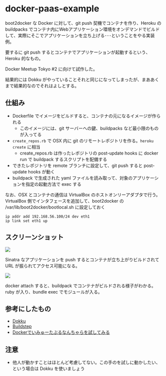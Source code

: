 docker-paas-example
===================

boot2docker な Docker に対して、git push 契機でコンテナを作り、Heroku の buildpacks でコンテナ内にWebアプリケーション環境をオンデマンドでビルドして、実際にそこでアプリケーションを立ち上げる･･･ということをやる実装例。

要するに git push するとコンテナでアプリケーションが起動するという、Heroku 的なもの。

Docker Meetup Tokyo #2 に向けて試作した。

結果的には Dokku がやっていることそれと同じになってしまったが、まああくまで結果的なのでそれはよしとする。

仕組み
------

- Dockerfile でイメージをビルドすると、コンテナの元になるイメージが作られる
    - このイメージには、git サーバーへの鍵、buildpacks など最小限のものが入ってる
- `create_repos.rb` で OSX 内に git のリモートレポジトリを作る。`heroku create` に相当
    - create_repos.rb は作ったレポジトリの post-update hooks に docker run で buildpack するスクリプトを配備する
- できたレポジトリを remote ブランチに設定して、git push すると post-update hooks が動く
- buildpack で生成された yaml ファイルを読み取って、対象のアプリケーションを指定の起動方法で exec する

なお、OSX とコンテナの通信は VirtualBox のホストオンリーアダプタで行う。VirtualBox 側でインタフェースを追加して、boot2docker の /var/lib/boot2docker/bootlocal.sh に設定しておく

```
ip addr add 192.168.56.100/24 dev eth1
ip link set eth1 up
```

スクリーンショット
------------------

![](http://cdn.bloghackers.net/images/7eb694136429bd029ac27d8ee481c7b67a59f8ca.png)

Sinatra なアプリケーションを push するとコンテナが立ち上がりビルドされて URL が振られてアクセス可能になる。

![](http://cdn.bloghackers.net/images/7b0e01ca708b5f386884c209bdbfe118c6c8e815.png)

docker attach すると、buildpack でコンテナがビルドされる様子がわかる。ruby が入り、bundle exec でモジュールが入る。

参考にしたもの
--------------

- [Dokku](https://github.com/progrium/dokku)
- [Buildstep](https://github.com/progrium/buildstep)
- [Dockerでいみゅーたぶるなんちゃらを試してみる](http://shanon-tech.blogspot.jp/2014/04/docker.html)

注意
----

- 他人が動かすことはほとんど考慮してない。この手のを試しに動かしたい、という場合は Dokku を使いましょう
